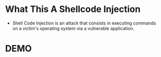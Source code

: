# What This A Shellcode Injection
* Shell Code Injection is an attack that consists in executing commands on a victim's operating system via a vulnerable application.
# DEMO
